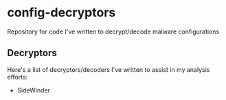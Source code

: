# config-decryptors
Repository for code I've written to decrypt/decode malware configurations

## Decryptors
Here's a list of decryptors/decoders I've written to assist in my analysis efforts:
- SideWinder
